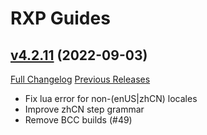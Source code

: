 # RXP Guides

## [v4.2.11](https://github.com/RestedXP/RXPGuides/tree/v4.2.11) (2022-09-03)
[Full Changelog](https://github.com/RestedXP/RXPGuides/compare/v4.2.10...v4.2.11) [Previous Releases](https://github.com/RestedXP/RXPGuides/releases)

- Fix lua error for non-(enUS|zhCN) locales  
- Improve zhCN step grammar  
- Remove BCC builds (#49)  
